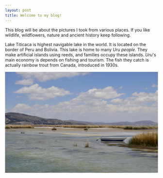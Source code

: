 ```yaml
---
layout: post
title: Welcome to my blog!
---
```


This blog will be about the pictures I took from various places.
If you like wildlife, wildflowers, nature and ancient history keep following.

Lake Titicaca is highest navigable lake in the world. It is located on the border of Peru and Bolivia. This lake is home to many *Uru people*. They make artificial islands using reeds, and families occupy these islands. *Uru*'s main economy is depends on fishing and tourism. The fish they catch is actually rainbow trout from Canada, introduced in 1930s.

![pic](/images/_DSC0145.jpg)
